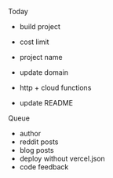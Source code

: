 Today 
- build project 

- cost limit 
- project name 
- update domain

- http + cloud functions 
- update README 

Queue 
- author 
- reddit posts
- blog posts 
- deploy without vercel.json 
- code feedback 